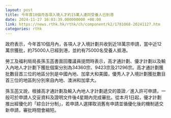 ```yaml
---
layout: post
title: 今年首10個月各項入境人才約15萬人連同受養人已到港
date: 2024-11-27 16:03:39.000000000 +08:00
link: https://news.rthk.hk/rthk/ch/component/k2/1781068-20241127.htm
categories: rthk
---
```


政府表示，今年首10個月內，各項人才入境計劃共收到近18萬宗申請，當中近12萬宗獲批，約75000人已經到港，並約有75000名受養人抵港。
 
勞工及福利局局長孫玉菡書面回覆議員提問時表示，高才通計劃、優才計劃以及輸入內地人才計劃下獲批個案分別為34360宗、9423宗及21296宗。高才通計劃獲批數目首三位的地區分別是中國內地、加拿大和美國，優秀人才入境計劃獲批數目首三位的地區則分別來自內地、澳洲和加拿大。
 
孫玉菡又說，根據高才通計劃及輸入內地人才計劃遞交的簽證／進入許可申請，一般可於申請人交妥資料及證明文件後4星期內完成審批。從本月1日起，優才計劃推出經優化的「綜合計分制」，若申請人選擇取消舊有申請並循優化後的機制遞交新申請，審批時間會縮短。
